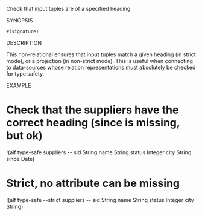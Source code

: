 
Check that input tuples are of a specified heading

SYNOPSIS

    #(signature)

DESCRIPTION

This non-relational ensures that input tuples match a given heading (in strict mode),
or a projection (in non-strict mode). This is useful when connecting to data-sources whose
relation representations must absolutely be checked for type safety.

EXAMPLE

  # Check that the suppliers have the correct heading (since is missing, but ok)
  !(alf type-safe suppliers -- sid String name String status Integer city String since Date)

  # Strict, no attribute can be missing
  !(alf type-safe --strict suppliers -- sid String name String status Integer city String)
